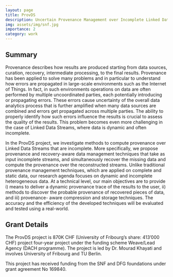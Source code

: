 ```yaml
---
layout: page
title: ProvDS
description: Uncertain Provenance Management over Incomplete Linked Data Streams
img: assets/img/snf.jpg
importance: 2
category: work
---
```


## Summary


Provenance describes how results are produced starting from data sources, curation, recovery, intermediate processing, to the final results. Provenance has been applied to solve many problems and in particular to understand how errors are propagated in large-scale environments such as the Internet of Things. In fact, in such environments operations on data are often performed by multiple uncoordinated parties, each potentially introducing or propagating errors. These errors cause uncertainty of the overall data analytics process that is further amplified when many data sources are combined and errors get propagated across multiple parties. The ability to properly identify how such errors influence the results is crucial to assess the quality of the results. This problem becomes even more challenging in the case of Linked Data Streams, where data is dynamic and often incomplete. 

In the ProvDS project, we investigate methods to compute provenance over Linked Data Streams that are incomplete. More specifically, we propose provenance and recovery-aware data management techniques that take as input incomplete streams, and simultaneously recover the missing data and compute the provenance over the reconstructed streams. Unlike traditional provenance management techniques, which are applied on complete and static data, our research agenda focuses on dynamic and incomplete heterogeneous data. At a technical level, our main objectives are to provide i) means to deliver a dynamic provenance trace of the results to the user, ii) methods to discover the probable provenance of recovered pieces of data, and iii) provenance- aware compression and storage techniques. The accuracy and the efficiency of the developed techniques will be evaluated and tested using a real-world.


## Grant Details

The ProvDS project is 870K CHF (University of Fribourg’s share: 413’000 CHF) project four-year project under the funding scheme Weave/Lead Agency (DACH programme). The project is led by Dr. Mourad Khayati and involves University of Fribourg and TU Berlin. 

This project has received funding from the SNF and DFG foundations under grant agreement No 169840.
